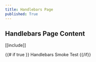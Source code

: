 ```yaml
---
title: Handlebars Page
published: True
---
```


## Handlebars Page Content

[[include]]

{{# if true }}
Handlebars Smoke Test
{{/if}}

